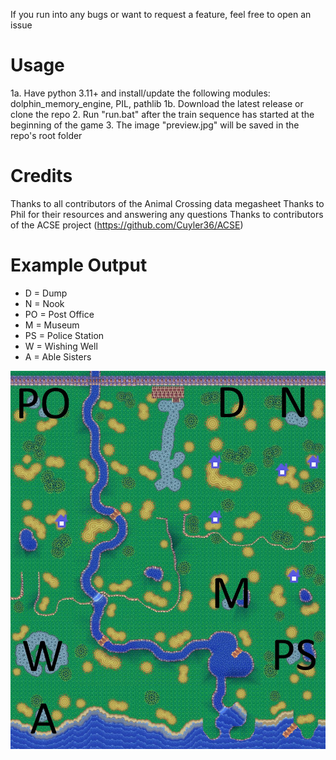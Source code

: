 If you run into any bugs or want to request a feature, feel free to open an issue

# Usage
1a. Have python 3.11+ and install/update the following modules: dolphin_memory_engine, PIL, pathlib
1b. Download the latest release or clone the repo
2. Run "run.bat" after the train sequence has started at the beginning of the game
3. The image "preview.jpg" will be saved in the repo's root folder

# Credits
Thanks to all contributors of the Animal Crossing data megasheet
Thanks to Phil for their resources and answering any questions
Thanks to contributors of the ACSE project (https://github.com/Cuyler36/ACSE)

# Example Output
- D = Dump
- N = Nook
- PO = Post Office
- M = Museum
- PS = Police Station
- W = Wishing Well
- A = Able Sisters

![Example Image](example.jpg)
